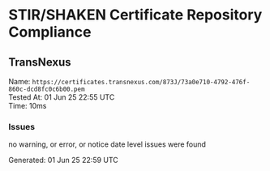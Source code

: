 # STIR/SHAKEN Certificate Repository Compliance

## TransNexus

Name: `https://certificates.transnexus.com/873J/73a0e710-4792-476f-860c-dcd8fc0c6b00.pem`\
Tested At: 01 Jun 25 22:55 UTC\
Time: 10ms

### Issues

no warning, or error, or notice date level issues were found

Generated: 01 Jun 25 22:59 UTC